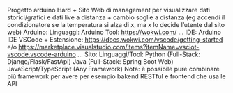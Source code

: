 Progetto arduino Hard + Sito Web di management per visualizzare dati storici/grafici e dati live a distanza + cambio soglie a distanza (eg accendi il condizionatore se la temperatura si alza di x, ma x lo decide l’utente dal sito web)
Arduino:
Linguaggi:
Arduino
Tool:
https://wokwi.com/ 
…
IDE:
Arduino IDE
VSCode + Estensione: https://docs.wokwi.com/vscode/getting-started e/o https://marketplace.visualstudio.com/items?itemName=vsciot-vscode.vscode-arduino
…
Sito:
Linguaggi/Tool:
Python (Full-Stack: Django/Flask/FastApi)
Java (Full-Stack: Spring Boot Web)
JavaScript/TypeScript (Any Framework)
Nota: è possibile pure combinare più framework per avere per esempio bakend RESTful e frontend che usa le API
